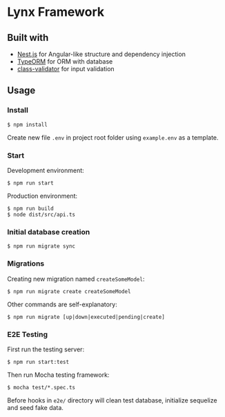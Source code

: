 # Lynx Framework

## Built with

- [Nest.js](http://nestjs.com/) for Angular-like structure and dependency injection
- [TypeORM](http://typeorm.io/) for ORM with database
- [class-validator](https://github.com/pleerock/class-validator) for input validation

## Usage

### Install
```
$ npm install
```
Create new file `.env` in project root folder using `example.env` as a template. 

### Start

Development environment:
```
$ npm run start
```

Production environment:
```
$ npm run build
$ node dist/src/api.ts
```

### Initial database creation
```
$ npm run migrate sync
```

### Migrations
Creating new migration named `createSomeModel`:
```
$ npm run migrate create createSomeModel
```
Other commands are self-explanatory:
```
$ npm run migrate [up|down|executed|pending|create]
```

### E2E Testing
First run the testing server:
```
$ npm run start:test
```
Then run Mocha testing framework:
```
$ mocha test/*.spec.ts
```
Before hooks in `e2e/` directory will clean test database, initialize sequelize and seed fake data.
